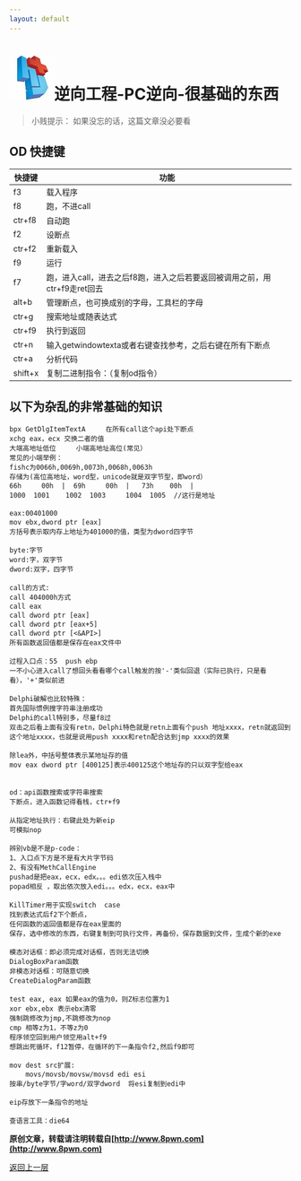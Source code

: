```yaml
---
layout: default
---
```

# ![](../img/hj.jpg)逆向工程-PC逆向-很基础的东西
>小贱提示： 如果没忘的话，这篇文章没必要看
## OD 快捷键

| 快捷键   | 功能                                                                      |
| ------ | ------------------------------------------------------------------------- |
| f3     | 载入程序                                                                  |
| f8     | 跑，不进call                                                              |
| ctr+f8 | 自动跑                                                                    |
| f2     | 设断点                                                                    |
| ctr+f2 | 重新载入                                                                  |
| f9     | 运行                                                                      |
| f7     | 跑，进入call，进去之后f8跑，进入之后若要返回被调用之前，用ctr+f9走ret回去 |
| alt+b  | 管理断点，也可换成别的字母，工具栏的字母                                  |
| ctr+g  | 搜索地址或随表达式                                                        |
| ctr+f9 | 执行到返回                                                                |
| ctr+n  | 输入getwindowtexta或者右键查找参考，之后右键在所有下断点                  |
| ctr+a  | 分析代码                                                                  |
|      shift+x  |                复制二进制指令：（复制od指令）                                                           |

## 以下为杂乱的非常基础的知识
```
bpx GetDlgItemTextA     在所有call这个api处下断点
xchg eax，ecx 交换二者的值
大端高地址低位     小端高地址高位(常见）
常见的小端举例：
fishc为0066h,0069h,0073h,0068h,0063h
存储为(高位高地址，word型，unicode就是双字节型，即word）
66h     00h  |  69h     00h  |   73h    00h  |
1000  1001    1002  1003     1004  1005  //这行是地址

eax:00401000
mov ebx,dword ptr [eax]
方括号表示取内存上地址为401000的值，类型为dword四字节

byte:字节
word:字，双字节
dword:双字，四字节

call的方式:
call 404000h方式
call eax
call dword ptr [eax]
call dword ptr [eax+5]
call dword ptr [<&API>]
所有函数返回值都是保存在eax文件中

过程入口点：55  push ebp
一不小心进入call了想回头看看哪个call触发的按'-'类似回退（实际已执行，只是看看），'+'类似前进

Delphi破解也比较特殊：
首先国际惯例搜字符串注册成功
Delphi的call特别多，尽量f8过
双击之后看上面有没有retn，Delphi特色就是retn上面有个push 地址xxxx，retn就返回到这个地址xxxx，也就是说用push xxxx和retn配合达到jmp xxxx的效果

除lea外，中括号整体表示某地址存的值
mov eax dword ptr [400125]表示400125这个地址存的只以双字型给eax


od：api函数搜索或字符串搜索
下断点，进入函数记得看栈，ctr+f9

从指定地址执行：右键此处为新eip
可模拟nop

辨别vb是不是p-code：
1、入口点下方是不是有大片字节码
2、有没有MethCallEngine
pushad是把eax，ecx，edx。。。edi依次压入栈中
popad相反 ，取出依次放入edi。。。edx，ecx，eax中

KillTimer用于实现switch  case
找到表达式后f2下个断点，
任何函数的返回值都是存在eax里面的
保存，选中修改的东西，右键复制到可执行文件，再备份，保存数据到文件，生成个新的exe

模态对话框：即必须完成对话框，否则无法切换
DialogBoxParam函数
非模态对话框：可随意切换
CreateDialogParam函数

test eax, eax 如果eax的值为0，则Z标志位置为1
xor ebx,ebx 表示ebx清零
强制跳修改为jmp,不跳修改为nop
cmp 相等z为1，不等z为0
程序领空回到用户领空用alt+f9
想跳出死循环，f12暂停，在循环的下一条指令f2,然后f9即可

mov dest src扩展:
    movs/movsb/movsw/movsd edi esi
按串/byte字节/字word/双字dword  将esi复制到edi中

eip存放下一条指令的地址

查语言工具：die64
```


__原创文章，转载请注明转载自[http://www.8pwn.com](http://www.8pwn.com)__

[返回上一层](./reverse)
